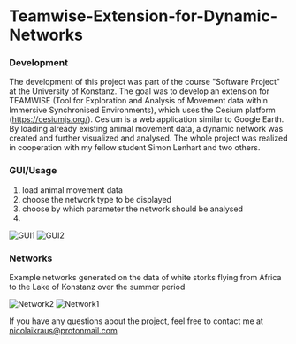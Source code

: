 # Teamwise-Extension-for-Dynamic-Networks

### Development
The development of this project was part of the course "Software Project" at the University of Konstanz. The goal was to develop an extension for TEAMWISE (Tool for Exploration and Analysis of Movement data within Immersive Synchronised Environments), which uses the Cesium platform (https://cesiumjs.org/). Cesium is a web application similar to Google Earth. By loading already existing animal movement data, a dynamic network was created and further visualized and analysed. The whole project was realized in cooperation with my fellow student Simon Lenhart and two others.

### GUI/Usage
1. load animal movement data
2. choose the network type to be displayed
3. choose by which parameter the network should be analysed
4. 
![GUI1](https://user-images.githubusercontent.com/93225702/139027940-041ea3b8-d4dc-475b-a6d6-9302cda9f4b3.png)
![GUI2](https://user-images.githubusercontent.com/93225702/139028215-d0dd2d6d-2c6a-459f-9943-813291abb8a3.png)


### Networks
Example networks generated on the data of white storks flying from Africa to the Lake of Konstanz over the summer period

![Network2](https://user-images.githubusercontent.com/93225702/139028249-c6948117-b0c9-4b74-af58-d0a94ed00d0a.png)
![Network1](https://user-images.githubusercontent.com/93225702/139028236-2685796e-7700-434a-9469-1a35c2dce767.png)

If you have any questions about the project, feel free to contact me at nicolaikraus@protonmail.com

